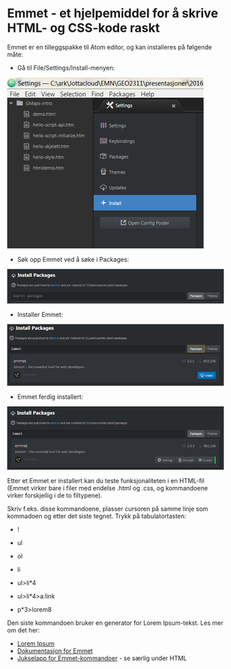 # Emmet - et hjelpemiddel for å skrive HTML- og CSS-kode raskt

Emmet er en tilleggspakke til Atom editor, og kan installeres på følgende måte:

- Gå til File/Settings/Install-menyen:

![Installere tillegspakker](../images/tools/atom-install.png)


- Søk opp Emmet ved å søke i Packages:

![Installere tillegspakker](../images/tools/emmet-search.png)


- Installer Emmet:

![Installere tillegspakker](../images/tools/emmet-install.png)


- Emmet ferdig installert:

![Installere tillegspakker](../images/tools/emmet-installed.png)



Etter et Emmet er installert kan du teste funksjonaliteten i en HTML-fil (Emmet virker bare i filer med endelse .html og .css, og kommandoene virker forskjellig i de to filtypene).

Skriv f.eks. disse kommandoene, plasser cursoren på samme linje som kommadoen og etter det siste tegnet. Trykk på tabulatortasten:


- !

- ul
- ol
- li

- ul>li*4
- ul>li*4>a:link
- p*3>lorem8

Den siste kommandoen bruker en generator for Lorem Ipsum-tekst. Les mer om det her:
- [Lorem Ipsum](http://docs.emmet.io/abbreviations/lorem-ipsum/)
- [Dokumentasjon for Emmet](http://docs.emmet.io/)
- [Jukselapp for Emmet-kommandoer](http://docs.emmet.io/cheat-sheet/) - se særlig under HTML
